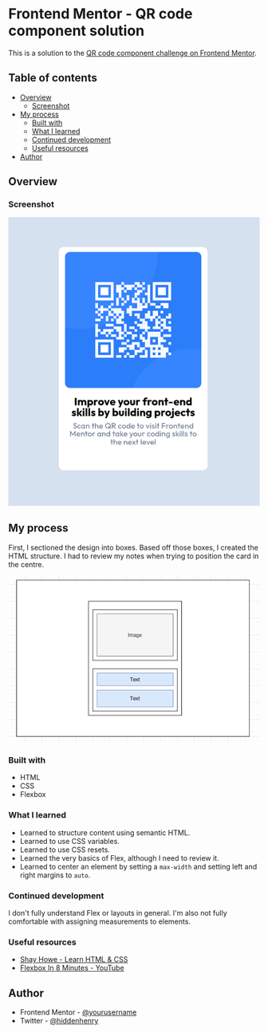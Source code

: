 # Frontend Mentor - QR code component solution

This is a solution to the [QR code component challenge on Frontend Mentor](https://www.frontendmentor.io/challenges/qr-code-component-iux_sIO_H).

## Table of contents

- [Overview](#overview)
  - [Screenshot](#screenshot)
- [My process](#my-process)
  - [Built with](#built-with)
  - [What I learned](#what-i-learned)
  - [Continued development](#continued-development)
  - [Useful resources](#useful-resources)
- [Author](#author)

## Overview

### Screenshot

![finished-implementation](./images/complete.png)

## My process

First, I sectioned the design into boxes. Based off those boxes, I created the HTML structure.
I had to review my notes when trying to position the card in the centre.

![Boxes](./images/qr-boxes.png)

### Built with

- HTML
- CSS
- Flexbox

### What I learned

- Learned to structure content using semantic HTML.
- Learned to use CSS variables.
- Learned to use CSS resets.
- Learned the very basics of Flex, although I need to review it.
- Learned to center an element by setting a `max-width` and setting left and right margins to `auto`.

### Continued development

I don't fully understand Flex or layouts in general. I'm also not fully comfortable with assigning measurements to elements.

### Useful resources

- [Shay Howe - Learn HTML & CSS](https://learn.shayhowe.com/html-css/)
- [Flexbox In 8 Minutes - YouTube](https://www.youtube.com/watch?v=phWxA89Dy94)

## Author

- Frontend Mentor - [@yourusername](https://www.frontendmentor.io/profile/henrychris)
- Twitter - [@hiddenhenry](https://www.twitter.com/hiddenhenry)
